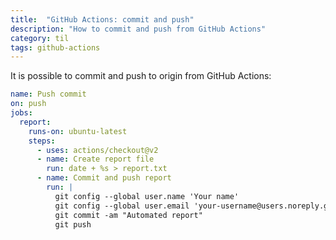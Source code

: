 ```yaml
---
title:  "GitHub Actions: commit and push"
description: "How to commit and push from GitHub Actions"
category: til
tags: github-actions
---
```


It is possible to commit and push to origin from GitHub Actions:

```yaml
name: Push commit
on: push
jobs:
  report:
    runs-on: ubuntu-latest
    steps:
      - uses: actions/checkout@v2
      - name: Create report file
        run: date + %s > report.txt
      - name: Commit and push report
        run: |
          git config --global user.name 'Your name'
          git config --global user.email 'your-username@users.noreply.github.com'
          git commit -am "Automated report"
          git push
```
